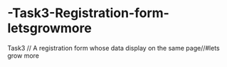 # -Task3-Registration-form-letsgrowmore
Task3 // A registration form whose data display on the same page//#lets grow more

